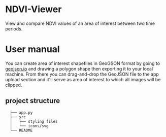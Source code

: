 # NDVI-Viewer

View and compare NDVI values of an area of interest between two time periods.

# User manual

You can create area of interest shapefiles in GeoGSON format by going to [geojson.io](geojson.io) and drawing a polygon shape then exporting it to your local machine. From there you can drag-and-drop the GeoJSON file to the app upload section and it'll serve as area of interest to which all images will be clipped.

## project structure

```
  ├── app.py
  ├── src
  │   ├── styling files
  │   └── icons/svg
  └── README
```
